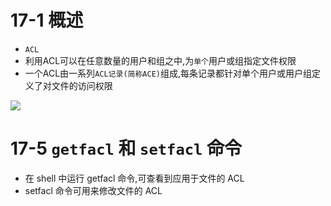 # 17-1 概述
- `ACL`
- 利用ACL可以在任意数量的用户和组之中,为`单个`用户或组指定文件权限
- 一个ACL由一系列`ACL记录(简称ACE)`组成,每条记录都针对单个用户或用户组定义了对文件的访问权限

![](https://i.imgur.com/okIwDn6.png)

# 17-5 `getfacl` 和 `setfacl` 命令
- 在 shell 中运行 getfacl 命令,可查看到应用于文件的 ACL
- setfacl 命令可用来修改文件的 ACL

